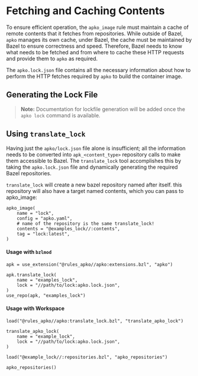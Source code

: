 # Fetching and Caching Contents

To ensure efficient operation, the `apko_image` rule must maintain a cache of remote contents that it fetches from repositories. While outside of Bazel, `apko` manages its own cache, under Bazel, the cache must be maintained by Bazel to ensure correctness and speed. Therefore, Bazel needs to know what needs to be fetched and from where to cache these HTTP requests and provide them to `apko` as required.

The `apko.lock.json` file contains all the necessary information about how to perform the HTTP fetches required by `apko` to build the container image.

## Generating the Lock File

> **Note:** Documentation for lockfile generation will be added once the `apko lock` command is available.

## Using `translate_lock`

Having just the `apko/lock.json` file alone is insufficient; all the information needs to be converted into `apk_<content_type>` repository calls to make them accessible to Bazel. The `translate_lock` tool accomplishes this by taking the `apko.lock.json` file and dynamically generating the required Bazel repositories.

`translate_lock` will create a new bazel repository named after itself. this repository will also have a target named contents, which you can pass to apko_image:

```starlark
apko_image(
    name = "lock",
    config = "apko.yaml",
    # name of the repository is the same translate_lock!
    contents = "@examples_lock//:contents",
    tag = "lock:latest",
)
```

#### Usage with `bzlmod`

```starlark
apk = use_extension("@rules_apko//apko:extensions.bzl", "apko")

apk.translate_lock(
    name = "examples_lock",
    lock = "//path/to/lock:apko.lock.json",
)
use_repo(apk, "examples_lock")
```

#### Usage with Workspace

```starlark
load("@rules_apko//apko:translate_lock.bzl", "translate_apko_lock")

translate_apko_lock(
    name = "example_lock",
    lock = "//path/to/lock:apko.lock.json",
)

load("@example_lock//:repositories.bzl", "apko_repositories")

apko_repositories()
```
